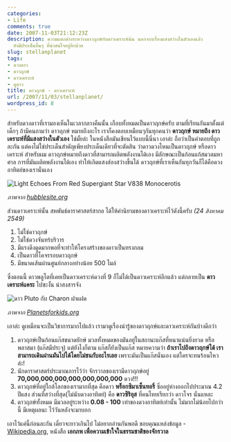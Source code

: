 ```yaml
---
categories:
- Life
comments: true
date: 2007-11-03T21:12:23Z
description: ความแตกต่างระหว่างดาวฤกษ์กับดาวเคราะห์น้น นอกจากเรื่องแสงสว่างในตัวเองแล้ว
  ยังมีประเด็นอื่นๆ ที่น่าสนใจอยู่อีกด้วย
slug: stellanplanet
tags:
- ดวงดาว
- ดาวฤกษ์
- ดาวเคราะห์
- ดูดาว
title: ดาวฤกษ์ - ดาวเคราะห์
url: /2007/11/03/stellanplanet/
wordpress_id: 8
---
```


สำหรับดวงดาวที่เรามองเห็นในเวลากลางคืนนั้น เกือบทั้งหมดเป็นดาวฤกษ์ครับ ตามที่เรียนกันมาตั้งแต่เด็กๆ ถ้ามีคนถามว่า ดาวฤกษ์ หมายถึงอะไร เราก็คงตอบเหมือนๆกันทุกคนว่า **ดาวฤกษ์ หมายถึง ดาวเคราะห์ที่มีแสงสว่างในตัวเอง** ใช่มั้ยล่ะ ในหนังสือมันเขียนไว้แบบนี้นี่นา เอาล่ะ ถือว่าเป็นคำตอบที่ถูกละกัน แต่คงไม่ใช่ประเด็นสำคัญเพียงประเด็นเดียวที่จะตัดสิน ว่าดาวดวงไหนเป็นดาวฤกษ์ หรือดาวเคราะห์ สำหรับผม ดาวฤกษ์หมายถึงดาวที่สามารถผลิตพลังงานได้เอง มีลักษณะเป็นก้อนแก้สมวลมหาศาล การที่มันผลิตพลังงานได้เอง ทำให้เกิดแสงส่องสว่างขึ้นได้ ดาวฤกษ์ที่เราเห็นกันทุกวันก็ได้คือดวงอาทิตย์ของเรานั่นเอง

<div class="aligncenter">
    <img src="http://files.armno.in.th/uploads/2007/11/hs-2005-02-e-full_jpg.jpg" alt="Light Echoes From Red Supergiant Star V838 Monocerotis">
</div>

_ภาพจาก [hubblesite.org](http://hubblesite.org/gallery/album/star/pr2005002e/)_

ส่วนดาวเคราะห์นั้น สหพันธ์ดาราศาสตร์สากล ได้ให้คำนิยามของดาวเคราะห์ไว้ดังนี้ครับ _(24 สิงหาคม 2549)_

1. ไม่ใช่ดาวฤกษ์
2. ไม่ใช่ดวงจันทร์บริวาร
3. มีแรงดึงดูดมากพอที่จะทำให้โครงสร้างของดาวเป็นทรงกลม
4. เป็นดาวที่โคจรรอบดาวฤกษ์
5. มีขนาดเส้นผ่านศูนย์กลางอย่างน้อย 500 ไมล์

ซึ่งตอนนี้ ดาวพลูโตที่เคยเป็นดาวเคราะห์ดวงที่ 9 ก็ไม่ได้เป็นดาวเคราะห์อีกแล้ว แต่กลายเป็น **ดาวเคราะห์แคระ** ไปซะงั้น น่าสงสารจัง

<div class="aligncenter">
    <img src="http://files.armno.in.th/uploads/2007/11/Pluto-b-600x547.jpg" alt="ดาว Pluto กับ Charon ฝาแฝด">
</div>

_ภาพจาก [Planetsforkids.org](http://www.planetsforkids.org/planet-pluto.html)_

เอาล่ะ ดูเหมือนจะเป็นวิชาการมากไปแล้ว เรามาดูเรื่องน่ารู้ของดาวฤกษ์และดาวเคราะห์กันบ้างดีกว่า

1. ดาวฤกษ์เป็นก้อนแก๊สขนาดยักษ์ มวลทั้งหมดของมันอยู่ในสถานะแก๊สที่หนาแน่นยิ่งยวด หรือพลาสมา (แก๊สมีประจุ) แต่ยังไงก็ตาม แก๊สก็ยังเป็นแก๊ส หมายความว่า **ถ้าเราไปถึงดาวฤกษ์ได้ เราสามารถเดินผ่านมันไปได้โดยไม่ชนกับอะไรเลย** เพราะมันเป็นแก๊สนั่นเอง แต่ใครจะทนร้อนไหวล่ะ!
2. นักดาราศาสตร์ประมาณการไว้ว่า จักรวาลของเรามีดาวฤกษ์อยู่ **70,000,000,000,000,000,000,000** ดวง!!!
3. ดาวฤกษ์ที่อยู่ใกล้โลกของเรามากที่สุด คือดาว **พร็อกซิมาเซ็นทอรี่** ซึ่ออยู่ห่างออกไปประมาณ 4.2 ปีแสง ส่วนที่สว่างที่สุด(ไม่นับดวงอาทิตย์) คือ **ดาวซิริอุส** ที่คนไทยเรียกว่า ดาวโจร นั่นแหละ
4. ดาวฤกษ์ทั้งหมด มีมวลอยู่ระหว่าง **0.08 - 100** เท่าของดวงอาทิตย์เท่านั้น ไม่มากไม่น้อยไปกว่านี้ มีเหตุผลนะ ไว้วันหลังจะมาบอก

เอาไว้แค่นี้ก่อนละกัน เดี๋ยวจะยาวเกินไป ไม่อยากอ่านกันพอดี
ขอบคุณแหล่งข้อมูล - [Wikipedia.org](http://th.wikipedia.org), หนังสือ **เอกภพ เพื่อความเข้าใจในธรรมชาติของจักรวาล**
